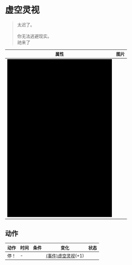 # 虚空灵视  
> 太迟了。<br><br>你无法逃避现实。<br>祂来了  
  
  属性  |   图片   
 ----  |  ----:   
   |  ![](Sprite/Darkness.png)   
  
## 动作  
动作  |  时间  |  条件  |  变化  |  状态  
----  |  ----  |  ----  |  ----  |  ----  
停！<br>  |  -  |    |  [(事件)虚空灵视](Event_VoidExperience1g.md)(+1)<br>  |    
